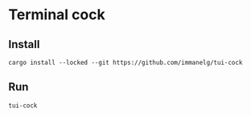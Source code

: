 # Terminal cock

## Install
`cargo install --locked --git https://github.com/immanelg/tui-cock`
## Run
`tui-cock`
